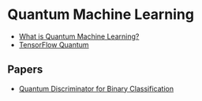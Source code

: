 # Quantum Machine Learning

- [What is Quantum Machine Learning?](https://pennylane.ai/qml/whatisqml.html)
- [TensorFlow Quantum](https://www.tensorflow.org/quantum)

## Papers

- [Quantum Discriminator for Binary Classification](https://arxiv.org/abs/2009.01235)